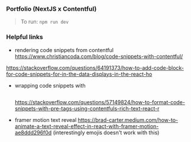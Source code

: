 ### Portfolio (NextJS x Contentful)

> To run: `npm run dev`

### Helpful links

* rendering code snippets from contentful
https://www.christiancoda.com/blog/code-snippets-with-contentful/

https://stackoverflow.com/questions/64191373/how-to-add-code-block-for-code-snippets-for-in-the-data-displays-in-the-react-ho

* wrapping code snippets with <pre></pre> https://stackoverflow.com/questions/57149824/how-to-format-code-snippets-with-pre-tags-using-contentfuls-rich-text-react-r

* framer motion text reveal https://brad-carter.medium.com/how-to-animate-a-text-reveal-effect-in-react-with-framer-motion-ae8ddd296f0d (interestingly emojis doesn't work with this)